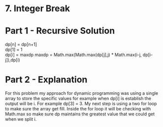 # 7. Integer Break

# Part 1 - Recursive Solution

dp[n] = dp[n+1]<br>
dp[1] = 1<br>
dp[i] = maxdp
maxdp = Math.max(Math.max(dp[j],j) * Math.max(i-j, dp[i-j]),dp[i)

# Part 2 - Explanation
For this problem my approach for dynamic programming was using a single array to store the specific values for example when
dp[i] is establish the output will be i. For example dp[3] = 3. My next step is using a two for loop to make sure the
array get fill. Inside the for loop it will be checking with Math.max so make sure dp maintains the greatest value that we could
get when we split i. 
